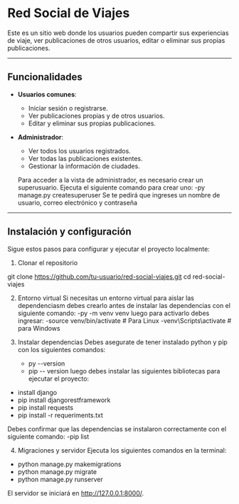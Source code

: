 # Red Social de Viajes

Este es un sitio web donde los usuarios pueden compartir sus experiencias de viaje, ver publicaciones de otros usuarios, editar o eliminar sus propias publicaciones.  

---

## Funcionalidades

- **Usuarios comunes**:
  - Iniciar sesión o registrarse.
  - Ver publicaciones propias y de otros usuarios.
  - Editar y eliminar sus propias publicaciones.

- **Administrador**:
  - Ver todos los usuarios registrados.
  - Ver todas las publicaciones existentes.
  - Gestionar la información de ciudades.
    
  Para acceder a la vista de administrador, es necesario crear un superusuario.
  Ejecuta el siguiente comando para crear uno:
  -py manage.py createsuperuser
  Se te pedirá que ingreses un nombre de usuario, correo electrónico y contraseña

---

## Instalación y configuración

Sigue estos pasos para configurar y ejecutar el proyecto localmente:


1. Clonar el repositorio

git clone https://github.com/tu-usuario/red-social-viajes.git
cd red-social-viajes

2. Entorno virtual
   Si necesitas un entorno virtual  para aislar las dependenciasm debes crearlo antes de instalar las dependencias con el siguiente comando:
   -py -m venv venv
   luego para activarlo debes ingresar:
   -source venv/bin/activate  # Para Linux
   -venv\Scripts\activate # para Windows
   
   
3. Instalar dependencias
  Debes asegurate de tener instalado python y pip con los siguientes comandos:
   - py --version
   - pip -- version 
 luego debes instalar las siguientes bibliotecas para ejecutar el proyecto:

- install django
- pip install djangorestframework
- pip install requests
- pip install -r requeriments.txt
  
Debes confirmar que  las dependencias se instalaron correctamente con el siguiente comando:
-pip list

4. Migraciones y servidor
Ejecuta los siguientes comandos en la terminal:

- python manage.py makemigrations
- python manage.py migrate
- python manage.py runserver

El servidor se iniciará en http://127.0.0.1:8000/.
